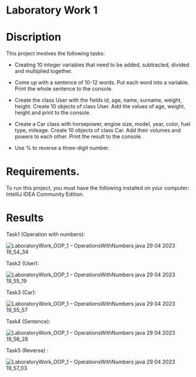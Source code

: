 # Laboratory Work 1

# Discription

This project involves the following tasks:

- Creating 10 integer variables that need to be added, subtracted, divided and multiplied together.

- Come up with a sentence of 10-12 words. Put each word into a variable. Print the whole sentence to the console.

- Create the class User with the fields id, age, name, surname, weight, height. Create 10 objects of class User. Add the values of age, weight, height and print to the console.

- Create a Car class with horsepower, engine size, model, year, color, fuel type, mileage. Create 10 objects of class Car. Add their volumes and powers to each other. Print the result to the console.

- Use % to reverse a three-digit number.


# Requirements.
To run this project, you must have the following installed on your computer: IntelliJ IDEA Community Edition.


# Results

Task1 (Operation with numbers): <br>

![LaboratoryWork_OOP_1 – OperationsWithNumbers java 29 04 2023 19_54_34](https://user-images.githubusercontent.com/132139593/235316777-a74b0ab1-b9bb-4e60-b6e8-d6c7a79d4e15.png)

Task2 (User): <br>

![LaboratoryWork_OOP_1 – OperationsWithNumbers java 29 04 2023 19_55_19](https://user-images.githubusercontent.com/132139593/235316821-72aa5f4a-2eed-4d8f-aa7c-977a53fbe931.png)

Task3 (Car): <br>

![LaboratoryWork_OOP_1 – OperationsWithNumbers java 29 04 2023 19_55_57](https://user-images.githubusercontent.com/132139593/235316859-3751700d-d635-4c30-909e-68b1d21e1621.png)

Task4 (Sentence): <br>

![LaboratoryWork_OOP_1 – OperationsWithNumbers java 29 04 2023 19_56_28](https://user-images.githubusercontent.com/132139593/235316893-76cbbefd-dd25-4d8b-ae2d-e7c6af821246.png)


Task5 (Reverse) : <br>

![LaboratoryWork_OOP_1 – OperationsWithNumbers java 29 04 2023 19_57_03](https://user-images.githubusercontent.com/132139593/235316935-546c47f7-eae2-419a-8c78-5aa08fb99912.png)
